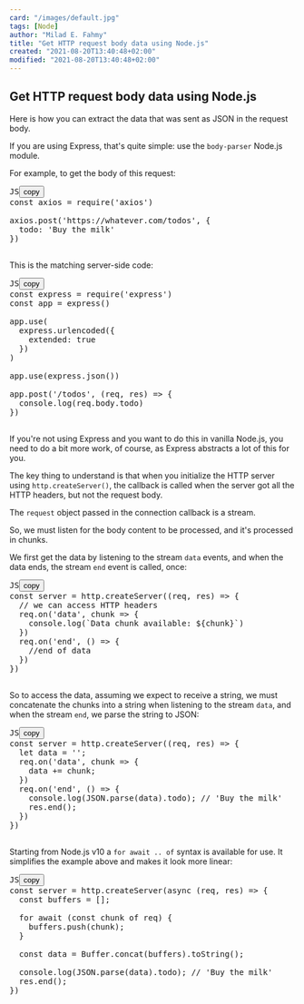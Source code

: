 ```yaml
---
card: "/images/default.jpg"
tags: [Node]
author: "Milad E. Fahmy"
title: "Get HTTP request body data using Node.js"
created: "2021-08-20T13:40:48+02:00"
modified: "2021-08-20T13:40:48+02:00"
---
```

<div id="___gatsby"><div style="outline:none" tabindex="-1" id="gatsby-focus-wrapper"><div class="layout-container"><main class="grid-container"><article class="article-reader"><h1 class="article-reader__headline">Get HTTP request body data using Node.js</h1><div><p>Here is how you can extract the data that was sent as JSON in the request body.</p><p>If you are using Express, that's quite simple: use the <code class="language-text">body-parser</code> Node.js module.</p><p>For example, to get the body of this request:</p><pre class="prism-code language-js"><div class="shell-box-top"><span>JS</span><button type="button">copy</button></div><div class="token-line"><span class="token keyword">const</span><span class="token plain"> axios </span><span class="token operator">=</span><span class="token plain"> </span><span class="token function">require</span><span class="token punctuation">(</span><span class="token string">'axios'</span><span class="token punctuation">)</span><span class="token plain"></span></div><div class="token-line"><span class="token plain">
</span></div><div class="token-line"><span class="token plain">axios</span><span class="token punctuation">.</span><span class="token method function property-access">post</span><span class="token punctuation">(</span><span class="token string">'https://whatever.com/todos'</span><span class="token punctuation">,</span><span class="token plain"> </span><span class="token punctuation">{</span><span class="token plain"></span></div><div class="token-line"><span class="token plain">  todo</span><span class="token operator">:</span><span class="token plain"> </span><span class="token string">'Buy the milk'</span><span class="token plain"></span></div><div class="token-line"><span class="token plain"></span><span class="token punctuation">}</span><span class="token punctuation">)</span><span class="token plain"></span></div><div class="token-line"><span class="token plain">
</span></div></pre><p>This is the matching server-side code:</p><pre class="prism-code language-js"><div class="shell-box-top"><span>JS</span><button type="button">copy</button></div><div class="token-line"><span class="token keyword">const</span><span class="token plain"> express </span><span class="token operator">=</span><span class="token plain"> </span><span class="token function">require</span><span class="token punctuation">(</span><span class="token string">'express'</span><span class="token punctuation">)</span><span class="token plain"></span></div><div class="token-line"><span class="token plain"></span><span class="token keyword">const</span><span class="token plain"> app </span><span class="token operator">=</span><span class="token plain"> </span><span class="token function">express</span><span class="token punctuation">(</span><span class="token punctuation">)</span><span class="token plain"></span></div><div class="token-line"><span class="token plain">
</span></div><div class="token-line"><span class="token plain">app</span><span class="token punctuation">.</span><span class="token method function property-access">use</span><span class="token punctuation">(</span><span class="token plain"></span></div><div class="token-line"><span class="token plain">  express</span><span class="token punctuation">.</span><span class="token method function property-access">urlencoded</span><span class="token punctuation">(</span><span class="token punctuation">{</span><span class="token plain"></span></div><div class="token-line"><span class="token plain">    extended</span><span class="token operator">:</span><span class="token plain"> </span><span class="token boolean">true</span><span class="token plain"></span></div><div class="token-line"><span class="token plain">  </span><span class="token punctuation">}</span><span class="token punctuation">)</span><span class="token plain"></span></div><div class="token-line"><span class="token plain"></span><span class="token punctuation">)</span><span class="token plain"></span></div><div class="token-line"><span class="token plain">
</span></div><div class="token-line"><span class="token plain">app</span><span class="token punctuation">.</span><span class="token method function property-access">use</span><span class="token punctuation">(</span><span class="token plain">express</span><span class="token punctuation">.</span><span class="token method function property-access">json</span><span class="token punctuation">(</span><span class="token punctuation">)</span><span class="token punctuation">)</span><span class="token plain"></span></div><div class="token-line"><span class="token plain">
</span></div><div class="token-line"><span class="token plain">app</span><span class="token punctuation">.</span><span class="token method function property-access">post</span><span class="token punctuation">(</span><span class="token string">'/todos'</span><span class="token punctuation">,</span><span class="token plain"> </span><span class="token punctuation">(</span><span class="token parameter">req</span><span class="token parameter punctuation">,</span><span class="token parameter"> res</span><span class="token punctuation">)</span><span class="token plain"> </span><span class="token arrow operator">=&gt;</span><span class="token plain"> </span><span class="token punctuation">{</span><span class="token plain"></span></div><div class="token-line"><span class="token plain">  </span><span class="token console class-name">console</span><span class="token punctuation">.</span><span class="token method function property-access">log</span><span class="token punctuation">(</span><span class="token plain">req</span><span class="token punctuation">.</span><span class="token property-access">body</span><span class="token punctuation">.</span><span class="token property-access">todo</span><span class="token punctuation">)</span><span class="token plain"></span></div><div class="token-line"><span class="token plain"></span><span class="token punctuation">}</span><span class="token punctuation">)</span><span class="token plain"></span></div><div class="token-line"><span class="token plain">
</span></div></pre><p>If you're not using Express and you want to do this in vanilla Node.js, you need to do a bit more work, of course, as Express abstracts a lot of this for you.</p><p>The key thing to understand is that when you initialize the HTTP server using <code class="language-text">http.createServer()</code>, the callback is called when the server got all the HTTP headers, but not the request body.</p><p>The <code class="language-text">request</code> object passed in the connection callback is a stream.</p><p>So, we must listen for the body content to be processed, and it's processed in chunks.</p><p>We first get the data by listening to the stream <code class="language-text">data</code> events, and when the data ends, the stream <code class="language-text">end</code> event is called, once:</p><pre class="prism-code language-js"><div class="shell-box-top"><span>JS</span><button type="button">copy</button></div><div class="token-line"><span class="token keyword">const</span><span class="token plain"> server </span><span class="token operator">=</span><span class="token plain"> http</span><span class="token punctuation">.</span><span class="token method function property-access">createServer</span><span class="token punctuation">(</span><span class="token punctuation">(</span><span class="token parameter">req</span><span class="token parameter punctuation">,</span><span class="token parameter"> res</span><span class="token punctuation">)</span><span class="token plain"> </span><span class="token arrow operator">=&gt;</span><span class="token plain"> </span><span class="token punctuation">{</span><span class="token plain"></span></div><div class="token-line"><span class="token plain">  </span><span class="token comment">// we can access HTTP headers</span><span class="token plain"></span></div><div class="token-line"><span class="token plain">  req</span><span class="token punctuation">.</span><span class="token method function property-access">on</span><span class="token punctuation">(</span><span class="token string">'data'</span><span class="token punctuation">,</span><span class="token plain"> </span><span class="token parameter">chunk</span><span class="token plain"> </span><span class="token arrow operator">=&gt;</span><span class="token plain"> </span><span class="token punctuation">{</span><span class="token plain"></span></div><div class="token-line"><span class="token plain">    </span><span class="token console class-name">console</span><span class="token punctuation">.</span><span class="token method function property-access">log</span><span class="token punctuation">(</span><span class="token template-string template-punctuation string">`</span><span class="token template-string string">Data chunk available: </span><span class="token template-string interpolation interpolation-punctuation punctuation">${</span><span class="token template-string interpolation">chunk</span><span class="token template-string interpolation interpolation-punctuation punctuation">}</span><span class="token template-string template-punctuation string">`</span><span class="token punctuation">)</span><span class="token plain"></span></div><div class="token-line"><span class="token plain">  </span><span class="token punctuation">}</span><span class="token punctuation">)</span><span class="token plain"></span></div><div class="token-line"><span class="token plain">  req</span><span class="token punctuation">.</span><span class="token method function property-access">on</span><span class="token punctuation">(</span><span class="token string">'end'</span><span class="token punctuation">,</span><span class="token plain"> </span><span class="token punctuation">(</span><span class="token punctuation">)</span><span class="token plain"> </span><span class="token arrow operator">=&gt;</span><span class="token plain"> </span><span class="token punctuation">{</span><span class="token plain"></span></div><div class="token-line"><span class="token plain">    </span><span class="token comment">//end of data</span><span class="token plain"></span></div><div class="token-line"><span class="token plain">  </span><span class="token punctuation">}</span><span class="token punctuation">)</span><span class="token plain"></span></div><div class="token-line"><span class="token plain"></span><span class="token punctuation">}</span><span class="token punctuation">)</span><span class="token plain"></span></div><div class="token-line"><span class="token plain">
</span></div></pre><p>So to access the data, assuming we expect to receive a string, we must concatenate the chunks into a string when listening to the stream <code class="language-text">data</code>, and when the stream <code class="language-text">end</code>, we parse the string to JSON:</p><pre class="prism-code language-js"><div class="shell-box-top"><span>JS</span><button type="button">copy</button></div><div class="token-line"><span class="token keyword">const</span><span class="token plain"> server </span><span class="token operator">=</span><span class="token plain"> http</span><span class="token punctuation">.</span><span class="token method function property-access">createServer</span><span class="token punctuation">(</span><span class="token punctuation">(</span><span class="token parameter">req</span><span class="token parameter punctuation">,</span><span class="token parameter"> res</span><span class="token punctuation">)</span><span class="token plain"> </span><span class="token arrow operator">=&gt;</span><span class="token plain"> </span><span class="token punctuation">{</span><span class="token plain"></span></div><div class="token-line"><span class="token plain">  </span><span class="token keyword">let</span><span class="token plain"> data </span><span class="token operator">=</span><span class="token plain"> </span><span class="token string">''</span><span class="token punctuation">;</span><span class="token plain"></span></div><div class="token-line"><span class="token plain">  req</span><span class="token punctuation">.</span><span class="token method function property-access">on</span><span class="token punctuation">(</span><span class="token string">'data'</span><span class="token punctuation">,</span><span class="token plain"> </span><span class="token parameter">chunk</span><span class="token plain"> </span><span class="token arrow operator">=&gt;</span><span class="token plain"> </span><span class="token punctuation">{</span><span class="token plain"></span></div><div class="token-line"><span class="token plain">    data </span><span class="token operator">+=</span><span class="token plain"> chunk</span><span class="token punctuation">;</span><span class="token plain"></span></div><div class="token-line"><span class="token plain">  </span><span class="token punctuation">}</span><span class="token punctuation">)</span><span class="token plain"></span></div><div class="token-line"><span class="token plain">  req</span><span class="token punctuation">.</span><span class="token method function property-access">on</span><span class="token punctuation">(</span><span class="token string">'end'</span><span class="token punctuation">,</span><span class="token plain"> </span><span class="token punctuation">(</span><span class="token punctuation">)</span><span class="token plain"> </span><span class="token arrow operator">=&gt;</span><span class="token plain"> </span><span class="token punctuation">{</span><span class="token plain"></span></div><div class="token-line"><span class="token plain">    </span><span class="token console class-name">console</span><span class="token punctuation">.</span><span class="token method function property-access">log</span><span class="token punctuation">(</span><span class="token known-class-name class-name">JSON</span><span class="token punctuation">.</span><span class="token method function property-access">parse</span><span class="token punctuation">(</span><span class="token plain">data</span><span class="token punctuation">)</span><span class="token punctuation">.</span><span class="token property-access">todo</span><span class="token punctuation">)</span><span class="token punctuation">;</span><span class="token plain"> </span><span class="token comment">// 'Buy the milk'</span><span class="token plain"></span></div><div class="token-line"><span class="token plain">    res</span><span class="token punctuation">.</span><span class="token method function property-access">end</span><span class="token punctuation">(</span><span class="token punctuation">)</span><span class="token punctuation">;</span><span class="token plain"></span></div><div class="token-line"><span class="token plain">  </span><span class="token punctuation">}</span><span class="token punctuation">)</span><span class="token plain"></span></div><div class="token-line"><span class="token plain"></span><span class="token punctuation">}</span><span class="token punctuation">)</span><span class="token plain"></span></div><div class="token-line"><span class="token plain">
</span></div></pre><p>Starting from Node.js v10 a <code class="language-text">for await .. of</code> syntax is available for use. It simplifies the example above and makes it look more linear:</p><pre class="prism-code language-js"><div class="shell-box-top"><span>JS</span><button type="button">copy</button></div><div class="token-line"><span class="token keyword">const</span><span class="token plain"> server </span><span class="token operator">=</span><span class="token plain"> http</span><span class="token punctuation">.</span><span class="token method function property-access">createServer</span><span class="token punctuation">(</span><span class="token keyword">async</span><span class="token plain"> </span><span class="token punctuation">(</span><span class="token parameter">req</span><span class="token parameter punctuation">,</span><span class="token parameter"> res</span><span class="token punctuation">)</span><span class="token plain"> </span><span class="token arrow operator">=&gt;</span><span class="token plain"> </span><span class="token punctuation">{</span><span class="token plain"></span></div><div class="token-line"><span class="token plain">  </span><span class="token keyword">const</span><span class="token plain"> buffers </span><span class="token operator">=</span><span class="token plain"> </span><span class="token punctuation">[</span><span class="token punctuation">]</span><span class="token punctuation">;</span><span class="token plain"></span></div><div class="token-line"><span class="token plain">
</span></div><div class="token-line"><span class="token plain">  </span><span class="token keyword control-flow">for</span><span class="token plain"> </span><span class="token keyword control-flow">await</span><span class="token plain"> </span><span class="token punctuation">(</span><span class="token keyword">const</span><span class="token plain"> chunk </span><span class="token keyword">of</span><span class="token plain"> req</span><span class="token punctuation">)</span><span class="token plain"> </span><span class="token punctuation">{</span><span class="token plain"></span></div><div class="token-line"><span class="token plain">    buffers</span><span class="token punctuation">.</span><span class="token method function property-access">push</span><span class="token punctuation">(</span><span class="token plain">chunk</span><span class="token punctuation">)</span><span class="token punctuation">;</span><span class="token plain"></span></div><div class="token-line"><span class="token plain">  </span><span class="token punctuation">}</span><span class="token plain"></span></div><div class="token-line"><span class="token plain">
</span></div><div class="token-line"><span class="token plain">  </span><span class="token keyword">const</span><span class="token plain"> data </span><span class="token operator">=</span><span class="token plain"> </span><span class="token maybe-class-name">Buffer</span><span class="token punctuation">.</span><span class="token method function property-access">concat</span><span class="token punctuation">(</span><span class="token plain">buffers</span><span class="token punctuation">)</span><span class="token punctuation">.</span><span class="token method function property-access">toString</span><span class="token punctuation">(</span><span class="token punctuation">)</span><span class="token punctuation">;</span><span class="token plain"></span></div><div class="token-line"><span class="token plain">
</span></div><div class="token-line"><span class="token plain">  </span><span class="token console class-name">console</span><span class="token punctuation">.</span><span class="token method function property-access">log</span><span class="token punctuation">(</span><span class="token known-class-name class-name">JSON</span><span class="token punctuation">.</span><span class="token method function property-access">parse</span><span class="token punctuation">(</span><span class="token plain">data</span><span class="token punctuation">)</span><span class="token punctuation">.</span><span class="token property-access">todo</span><span class="token punctuation">)</span><span class="token punctuation">;</span><span class="token plain"> </span><span class="token comment">// 'Buy the milk'</span><span class="token plain"></span></div><div class="token-line"><span class="token plain">  res</span><span class="token punctuation">.</span><span class="token method function property-access">end</span><span class="token punctuation">(</span><span class="token punctuation">)</span><span class="token punctuation">;</span><span class="token plain"></span></div><div class="token-line"><span class="token plain"></span><span class="token punctuation">}</span><span class="token punctuation">)</span><span class="token plain"></span></div><div class="token-line"><span class="token plain">
</span></div></pre></div></article></main></div></div><div id="gatsby-announcer" style="position:absolute;top:0;width:1px;height:1px;padding:0;overflow:hidden;clip:rect(0, 0, 0, 0);white-space:nowrap;border:0" aria-live="assertive" aria-atomic="true"></div></div>
